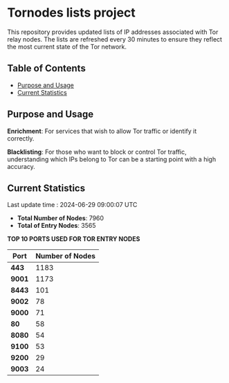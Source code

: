 # Tornodes lists project

This repository provides updated lists of IP addresses associated with Tor relay nodes. The lists are refreshed every 30 minutes to ensure they reflect the most current state of the Tor network.

## Table of Contents

- [Purpose and Usage](#purpose-and-usage)
- [Current Statistics](#current-statistics)


## Purpose and Usage

**Enrichment**: For services that wish to allow Tor traffic or identify it correctly.

**Blacklisting**: For those who want to block or control Tor traffic, understanding which IPs belong to Tor can be a starting point with a high accuracy.

## Current Statistics

Last update time : 2024-06-29 09:00:07 UTC

- **Total Number of Nodes**: 7960
- **Total of Entry Nodes**: 3565

**TOP 10 PORTS USED FOR TOR ENTRY NODES**

| **Port** | **Number of Nodes** |
|------|-----------------|
| **443**   | 1183  |
| **9001**   | 1173  |
| **8443**   | 101  |
| **9002**   | 78  |
| **9000**   | 71  |
| **80**   | 58  |
| **8080**   | 54  |
| **9100**   | 53  |
| **9200**   | 29  |
| **9003**   | 24  |


